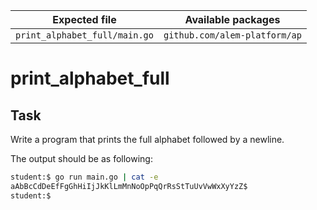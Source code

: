 | Expected file                 | Available packages            |
| ----------------------------- | ----------------------------- |
| `print_alphabet_full/main.go` | `github.com/alem-platform/ap` |

# print_alphabet_full

## Task

Write a program that prints the full alphabet followed by a newline.

The output should be as following:

```sh
student:$ go run main.go | cat -e
aAbBcCdDeEfFgGhHiIjJkKlLmMnNoOpPqQrRsStTuUvVwWxXyYzZ$
student:$
```
